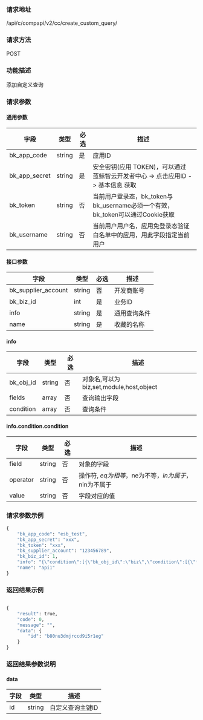 
### 请求地址

/api/c/compapi/v2/cc/create_custom_query/



### 请求方法

POST


### 功能描述

添加自定义查询

### 请求参数


#### 通用参数

| 字段 | 类型 | 必选 |  描述 |
|-----------|------------|--------|------------|
| bk_app_code  |  string    | 是 | 应用ID     |
| bk_app_secret|  string    | 是 | 安全密钥(应用 TOKEN)，可以通过 蓝鲸智云开发者中心 -&gt; 点击应用ID -&gt; 基本信息 获取 |
| bk_token     |  string    | 否 | 当前用户登录态，bk_token与bk_username必须一个有效，bk_token可以通过Cookie获取 |
| bk_username  |  string    | 否 | 当前用户用户名，应用免登录态验证白名单中的应用，用此字段指定当前用户 |

#### 接口参数

| 字段      |  类型      | 必选   |  描述      |
|-----------|------------|--------|------------|
| bk_supplier_account | string     | 否     | 开发商账号 |
| bk_biz_id |  int     | 是     | 业务ID |
| info      |  string  | 是     | 通用查询条件 |
| name      |  string  | 是     | 收藏的名称 |

#### info

| 字段      |  类型      | 必选   |  描述      |
|-----------|------------|--------|------------|
| bk_obj_id |  string   | 否     | 对象名,可以为biz,set,module,host,object |
| fields    |  array    | 否     | 查询输出字段 |
| condition |  array    | 否     | 查询条件 |

#### info.condition.condition

| 字段      |  类型      | 必选   |  描述      |
|-----------|------------|--------|------------|
| field     |  string    | 否     | 对象的字段 |
| operator  |  string    | 否     | 操作符, $eq为相等，$ne为不等，$in为属于，$nin为不属于 |
| value     |  string    | 否     | 字段对应的值 |

### 请求参数示例

```python
{
    "bk_app_code": "esb_test",
    "bk_app_secret": "xxx",
    "bk_token": "xxx",
    "bk_supplier_account": "123456789",
    "bk_biz_id": 1,
    "info": "{\"condition\":[{\"bk_obj_id\":\"biz\",\"condition\":[{\"field\":\"default\",\"operator\":\"$ne\",\"value\":1}],\"fields\":[]},{\"bk_obj_id\":\"set\",\"condition\":[],\"fields\":[]},{\"bk_obj_id\":\"module\",\"condition\":[],\"fields\":[]},{\"bk_obj_id\":\"host\",\"condition\":[{\"field\":\"bk_host_innerip\",\"operator\":\"$eq\",\"value\":\"127.0.0.1\"}],\"fields\":[\"bk_host_innerip\",\"bk_host_outerip\",\"bk_agent_status\"]}]}",
    "name": "api1"
}
```

### 返回结果示例

```python

{
    "result": true,
    "code": 0,
    "message": "",
    "data": {
        "id": "b80nu3dmjrccd9i5r1eg"
    }
}
```

### 返回结果参数说明

#### data

| 字段      | 类型      | 描述      |
|-----------|-----------|-----------|
| id     | string       | 自定义查询主键ID |